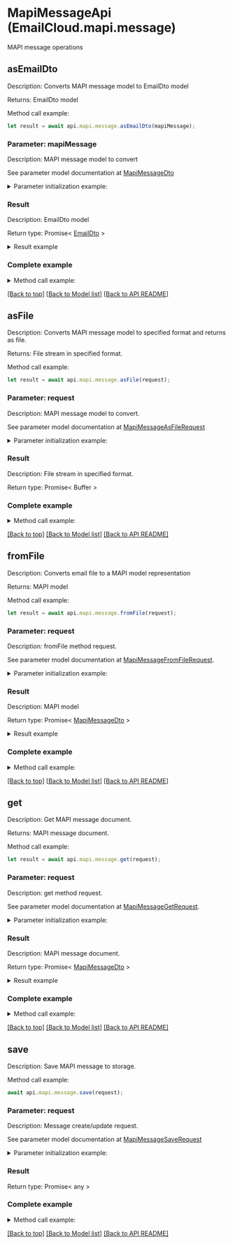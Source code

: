 # MapiMessageApi (EmailCloud.mapi.message)

MAPI message operations

<a name="asEmailDto"></a>
## **asEmailDto**

Description: Converts MAPI message model to EmailDto model             

Returns: EmailDto model

Method call example:
```typescript
let result = await api.mapi.message.asEmailDto(mapiMessage);
```

### Parameter: mapiMessage

Description: MAPI message model to convert

See parameter model documentation at [MapiMessageDto](MapiMessageDto.md)

<details>
    <summary>Parameter initialization example:</summary>
    
```typescript
let mapiMessage = Models.mapiMessageDto()
    .messageBody('Some body')
    .clientSubmitTime(new Date())
    .deliveryTime(new Date())
    .displayTo('To Address')
    .flags([
        'MsgFlagRead',
        'MsgFlagUnsent',
        'MsgFlagHasAttach'])
    .normalizedSubject('Some subject')
    .senderAddressType('SMTP')
    .senderEmailAddress('from@aspose.com')
    .senderName('From Address')
    .senderSmtpAddress('from@aspose.com')
    .attachments([
        Models.mapiAttachmentDto()
            .name('some-file.txt')
            .dataBase64('U29tZSBmaWxlIHRleHQ=')
            .build()])
    .body('Some body')
    .messageClass('IPM.Note')
    .recipients([
        Models.mapiRecipientDto()
            .emailAddress('to@aspose.com')
            .addressType('SMTP')
            .displayName('To Address')
            .recipientType('MapiTo')
            .build()])
    .subject('Re: Some subject')
    .subjectPrefix('Re: ')
    .build();
```

</details>

### Result

Description: EmailDto model

Return type: Promise< [EmailDto](EmailDto.md) >

<details>
    <summary>Result example</summary>

```typescript
let result = Models.emailDto()
    .attachments([
        Models.attachment()
            .name('some-file.txt')
            .base64Data('U29tZSBmaWxlIGNvbnRlbnQ=')
            .build()])
    .body('Some body')
    .bodyType('Html')
    .deliveryNotificationOptions([
        'OnSuccess',
        'Delay'])
    .from(Models.mailAddress()
        .displayName('From Address')
        .address('from@aspose.com')
        .build())
    .htmlBody('<b>Some body</b>')
    .isBodyHtml(true)
    .isDraft(true)
    .subject('Re: Some subject')
    .to([
        Models.mailAddress()
            .displayName('To Address')
            .address('to@aspose.com')
            .build()])
    .build();
```

</details>


### Complete example

<details>
    <summary>Method call example:</summary>

```typescript
const api = new EmailCloud(app_key, app_sid);

// Prepare parameters:
let mapiMessage = Models.mapiMessageDto()
    .messageBody('Some body')
    .clientSubmitTime(new Date())
    .deliveryTime(new Date())
    .displayTo('To Address')
    .flags([
        'MsgFlagRead',
        'MsgFlagUnsent',
        'MsgFlagHasAttach'])
    .normalizedSubject('Some subject')
    .senderAddressType('SMTP')
    .senderEmailAddress('from@aspose.com')
    .senderName('From Address')
    .senderSmtpAddress('from@aspose.com')
    .attachments([
        Models.mapiAttachmentDto()
            .name('some-file.txt')
            .dataBase64('U29tZSBmaWxlIHRleHQ=')
            .build()])
    .body('Some body')
    .messageClass('IPM.Note')
    .recipients([
        Models.mapiRecipientDto()
            .emailAddress('to@aspose.com')
            .addressType('SMTP')
            .displayName('To Address')
            .recipientType('MapiTo')
            .build()])
    .subject('Re: Some subject')
    .subjectPrefix('Re: ')
    .build();

// Call method:
let result = await api.mapi.message.asEmailDto(mapiMessage);

// Result example:
result = Models.emailDto()
    .attachments([
        Models.attachment()
            .name('some-file.txt')
            .base64Data('U29tZSBmaWxlIGNvbnRlbnQ=')
            .build()])
    .body('Some body')
    .bodyType('Html')
    .deliveryNotificationOptions([
        'OnSuccess',
        'Delay'])
    .from(Models.mailAddress()
        .displayName('From Address')
        .address('from@aspose.com')
        .build())
    .htmlBody('<b>Some body</b>')
    .isBodyHtml(true)
    .isDraft(true)
    .subject('Re: Some subject')
    .to([
        Models.mailAddress()
            .displayName('To Address')
            .address('to@aspose.com')
            .build()])
    .build();
```

</details>

[[Back to top]](#) [[Back to Model list]](Models.md) [[Back to API README]](README.md)

<a name="asFile"></a>
## **asFile**

Description: Converts MAPI message model to specified format and returns as file.             

Returns: File stream in specified format.

Method call example:
```typescript
let result = await api.mapi.message.asFile(request);
```

### Parameter: request

Description: MAPI message model to convert.

See parameter model documentation at [MapiMessageAsFileRequest](MapiMessageAsFileRequest.md)

<details>
    <summary>Parameter initialization example:</summary>
    
```typescript
let request = Models.mapiMessageAsFileRequest()
    .format('Msg')
    .value(Models.mapiMessageDto()
        .messageBody('Some body')
        .clientSubmitTime(new Date())
        .deliveryTime(new Date())
        .displayTo('To Address')
        .flags([
            'MsgFlagRead',
            'MsgFlagUnsent',
            'MsgFlagHasAttach'])
        .normalizedSubject('Some subject')
        .senderAddressType('SMTP')
        .senderEmailAddress('from@aspose.com')
        .senderName('From Address')
        .senderSmtpAddress('from@aspose.com')
        .attachments([
            Models.mapiAttachmentDto()
                .name('some-file.txt')
                .dataBase64('U29tZSBmaWxlIHRleHQ=')
                .build()])
        .body('Some body')
        .messageClass('IPM.Note')
        .recipients([
            Models.mapiRecipientDto()
                .emailAddress('to@aspose.com')
                .addressType('SMTP')
                .displayName('To Address')
                .recipientType('MapiTo')
                .build()])
        .subject('Re: Some subject')
        .subjectPrefix('Re: ')
        .build())
    .build();
```

</details>

### Result

Description: File stream in specified format.

Return type: Promise< Buffer >

### Complete example

<details>
    <summary>Method call example:</summary>

```typescript
const api = new EmailCloud(app_key, app_sid);

// Prepare parameters:
let request = Models.mapiMessageAsFileRequest()
    .format('Msg')
    .value(Models.mapiMessageDto()
        .messageBody('Some body')
        .clientSubmitTime(new Date())
        .deliveryTime(new Date())
        .displayTo('To Address')
        .flags([
            'MsgFlagRead',
            'MsgFlagUnsent',
            'MsgFlagHasAttach'])
        .normalizedSubject('Some subject')
        .senderAddressType('SMTP')
        .senderEmailAddress('from@aspose.com')
        .senderName('From Address')
        .senderSmtpAddress('from@aspose.com')
        .attachments([
            Models.mapiAttachmentDto()
                .name('some-file.txt')
                .dataBase64('U29tZSBmaWxlIHRleHQ=')
                .build()])
        .body('Some body')
        .messageClass('IPM.Note')
        .recipients([
            Models.mapiRecipientDto()
                .emailAddress('to@aspose.com')
                .addressType('SMTP')
                .displayName('To Address')
                .recipientType('MapiTo')
                .build()])
        .subject('Re: Some subject')
        .subjectPrefix('Re: ')
        .build())
    .build();

// Call method:
let result = await api.mapi.message.asFile(request);
```

</details>

[[Back to top]](#) [[Back to Model list]](Models.md) [[Back to API README]](README.md)

<a name="fromFile"></a>
## **fromFile**

Description: Converts email file to a MAPI model representation             

Returns: MAPI model

Method call example:
```typescript
let result = await api.mapi.message.fromFile(request);
```

### Parameter: request

Description: fromFile method request.

See parameter model documentation at [MapiMessageFromFileRequest](MapiMessageFromFileRequest.md).

<details>
    <summary>Parameter initialization example:</summary>
    
```typescript
let request = Models.MapiMessageFromFileRequest()
    .format('Msg')
    .file(fs.readFileSync('/path/to/message.msg'))
    .build();
```

</details>

### Result

Description: MAPI model

Return type: Promise< [MapiMessageDto](MapiMessageDto.md) >

<details>
    <summary>Result example</summary>

```typescript
let result = Models.mapiMessageDto()
    .messageBody('Some body')
    .clientSubmitTime(new Date())
    .deliveryTime(new Date())
    .displayTo('To Address')
    .flags([
        'MsgFlagRead',
        'MsgFlagUnsent',
        'MsgFlagHasAttach'])
    .normalizedSubject('Some subject')
    .senderAddressType('SMTP')
    .senderEmailAddress('from@aspose.com')
    .senderName('From Address')
    .senderSmtpAddress('from@aspose.com')
    .attachments([
        Models.mapiAttachmentDto()
            .name('some-file.txt')
            .dataBase64('U29tZSBmaWxlIHRleHQ=')
            .build()])
    .body('Some body')
    .messageClass('IPM.Note')
    .recipients([
        Models.mapiRecipientDto()
            .emailAddress('to@aspose.com')
            .addressType('SMTP')
            .displayName('To Address')
            .recipientType('MapiTo')
            .build()])
    .subject('Re: Some subject')
    .subjectPrefix('Re: ')
    .build();
```

</details>


### Complete example

<details>
    <summary>Method call example:</summary>

```typescript
const api = new EmailCloud(app_key, app_sid);

// Prepare parameters:
let request = Models.MapiMessageFromFileRequest()
    .format('Msg')
    .file(fs.readFileSync('/path/to/message.msg'))
    .build();

// Call method:
let result = await api.mapi.message.fromFile(request);

// Result example:
result = Models.mapiMessageDto()
    .messageBody('Some body')
    .clientSubmitTime(new Date())
    .deliveryTime(new Date())
    .displayTo('To Address')
    .flags([
        'MsgFlagRead',
        'MsgFlagUnsent',
        'MsgFlagHasAttach'])
    .normalizedSubject('Some subject')
    .senderAddressType('SMTP')
    .senderEmailAddress('from@aspose.com')
    .senderName('From Address')
    .senderSmtpAddress('from@aspose.com')
    .attachments([
        Models.mapiAttachmentDto()
            .name('some-file.txt')
            .dataBase64('U29tZSBmaWxlIHRleHQ=')
            .build()])
    .body('Some body')
    .messageClass('IPM.Note')
    .recipients([
        Models.mapiRecipientDto()
            .emailAddress('to@aspose.com')
            .addressType('SMTP')
            .displayName('To Address')
            .recipientType('MapiTo')
            .build()])
    .subject('Re: Some subject')
    .subjectPrefix('Re: ')
    .build();
```

</details>

[[Back to top]](#) [[Back to Model list]](Models.md) [[Back to API README]](README.md)

<a name="get"></a>
## **get**

Description: Get MAPI message document.             

Returns: MAPI message document.

Method call example:
```typescript
let result = await api.mapi.message.get(request);
```

### Parameter: request

Description: get method request.

See parameter model documentation at [MapiMessageGetRequest](MapiMessageGetRequest.md).

<details>
    <summary>Parameter initialization example:</summary>
    
```typescript
let request = Models.MapiMessageGetRequest()
    .format('Eml')
    .fileName('email.eml')
    .folder('folder/on/storage')
    .storage('First Storage')
    .build();
```

</details>

### Result

Description: MAPI message document.

Return type: Promise< [MapiMessageDto](MapiMessageDto.md) >

<details>
    <summary>Result example</summary>

```typescript
let result = Models.mapiMessageDto()
    .messageBody('Some body')
    .clientSubmitTime(new Date())
    .deliveryTime(new Date())
    .displayTo('To Address')
    .flags([
        'MsgFlagRead',
        'MsgFlagUnsent',
        'MsgFlagHasAttach'])
    .normalizedSubject('Some subject')
    .senderAddressType('SMTP')
    .senderEmailAddress('from@aspose.com')
    .senderName('From Address')
    .senderSmtpAddress('from@aspose.com')
    .attachments([
        Models.mapiAttachmentDto()
            .name('some-file.txt')
            .dataBase64('U29tZSBmaWxlIHRleHQ=')
            .build()])
    .body('Some body')
    .messageClass('IPM.Note')
    .recipients([
        Models.mapiRecipientDto()
            .emailAddress('to@aspose.com')
            .addressType('SMTP')
            .displayName('To Address')
            .recipientType('MapiTo')
            .build()])
    .subject('Re: Some subject')
    .subjectPrefix('Re: ')
    .build();
```

</details>


### Complete example

<details>
    <summary>Method call example:</summary>

```typescript
const api = new EmailCloud(app_key, app_sid);

// Prepare parameters:
let request = Models.MapiMessageGetRequest()
    .format('Eml')
    .fileName('email.eml')
    .folder('folder/on/storage')
    .storage('First Storage')
    .build();

// Call method:
let result = await api.mapi.message.get(request);

// Result example:
result = Models.mapiMessageDto()
    .messageBody('Some body')
    .clientSubmitTime(new Date())
    .deliveryTime(new Date())
    .displayTo('To Address')
    .flags([
        'MsgFlagRead',
        'MsgFlagUnsent',
        'MsgFlagHasAttach'])
    .normalizedSubject('Some subject')
    .senderAddressType('SMTP')
    .senderEmailAddress('from@aspose.com')
    .senderName('From Address')
    .senderSmtpAddress('from@aspose.com')
    .attachments([
        Models.mapiAttachmentDto()
            .name('some-file.txt')
            .dataBase64('U29tZSBmaWxlIHRleHQ=')
            .build()])
    .body('Some body')
    .messageClass('IPM.Note')
    .recipients([
        Models.mapiRecipientDto()
            .emailAddress('to@aspose.com')
            .addressType('SMTP')
            .displayName('To Address')
            .recipientType('MapiTo')
            .build()])
    .subject('Re: Some subject')
    .subjectPrefix('Re: ')
    .build();
```

</details>

[[Back to top]](#) [[Back to Model list]](Models.md) [[Back to API README]](README.md)

<a name="save"></a>
## **save**

Description: Save MAPI message to storage.             

Method call example:
```typescript
await api.mapi.message.save(request);
```

### Parameter: request

Description: Message create/update request.

See parameter model documentation at [MapiMessageSaveRequest](MapiMessageSaveRequest.md)

<details>
    <summary>Parameter initialization example:</summary>
    
```typescript
let request = Models.mapiMessageSaveRequest()
    .format('Msg')
    .storageFile(Models.storageFileLocation()
        .fileName('message.msg')
        .storage('First Storage')
        .folderPath('file/location/folder/on/storage')
        .build())
    .value(Models.mapiMessageDto()
        .messageBody('Some body')
        .clientSubmitTime(new Date())
        .deliveryTime(new Date())
        .displayTo('To Address')
        .flags([
            'MsgFlagRead',
            'MsgFlagUnsent',
            'MsgFlagHasAttach'])
        .normalizedSubject('Some subject')
        .senderAddressType('SMTP')
        .senderEmailAddress('from@aspose.com')
        .senderName('From Address')
        .senderSmtpAddress('from@aspose.com')
        .attachments([
            Models.mapiAttachmentDto()
                .name('some-file.txt')
                .dataBase64('U29tZSBmaWxlIHRleHQ=')
                .build()])
        .body('Some body')
        .messageClass('IPM.Note')
        .recipients([
            Models.mapiRecipientDto()
                .emailAddress('to@aspose.com')
                .addressType('SMTP')
                .displayName('To Address')
                .recipientType('MapiTo')
                .build()])
        .subject('Re: Some subject')
        .subjectPrefix('Re: ')
        .build())
    .build();
```

</details>

### Result

Return type: Promise< any >

### Complete example

<details>
    <summary>Method call example:</summary>

```typescript
const api = new EmailCloud(app_key, app_sid);

// Prepare parameters:
let request = Models.mapiMessageSaveRequest()
    .format('Msg')
    .storageFile(Models.storageFileLocation()
        .fileName('message.msg')
        .storage('First Storage')
        .folderPath('file/location/folder/on/storage')
        .build())
    .value(Models.mapiMessageDto()
        .messageBody('Some body')
        .clientSubmitTime(new Date())
        .deliveryTime(new Date())
        .displayTo('To Address')
        .flags([
            'MsgFlagRead',
            'MsgFlagUnsent',
            'MsgFlagHasAttach'])
        .normalizedSubject('Some subject')
        .senderAddressType('SMTP')
        .senderEmailAddress('from@aspose.com')
        .senderName('From Address')
        .senderSmtpAddress('from@aspose.com')
        .attachments([
            Models.mapiAttachmentDto()
                .name('some-file.txt')
                .dataBase64('U29tZSBmaWxlIHRleHQ=')
                .build()])
        .body('Some body')
        .messageClass('IPM.Note')
        .recipients([
            Models.mapiRecipientDto()
                .emailAddress('to@aspose.com')
                .addressType('SMTP')
                .displayName('To Address')
                .recipientType('MapiTo')
                .build()])
        .subject('Re: Some subject')
        .subjectPrefix('Re: ')
        .build())
    .build();

// Call method:
await api.mapi.message.save(request);
```

</details>

[[Back to top]](#) [[Back to Model list]](Models.md) [[Back to API README]](README.md)

